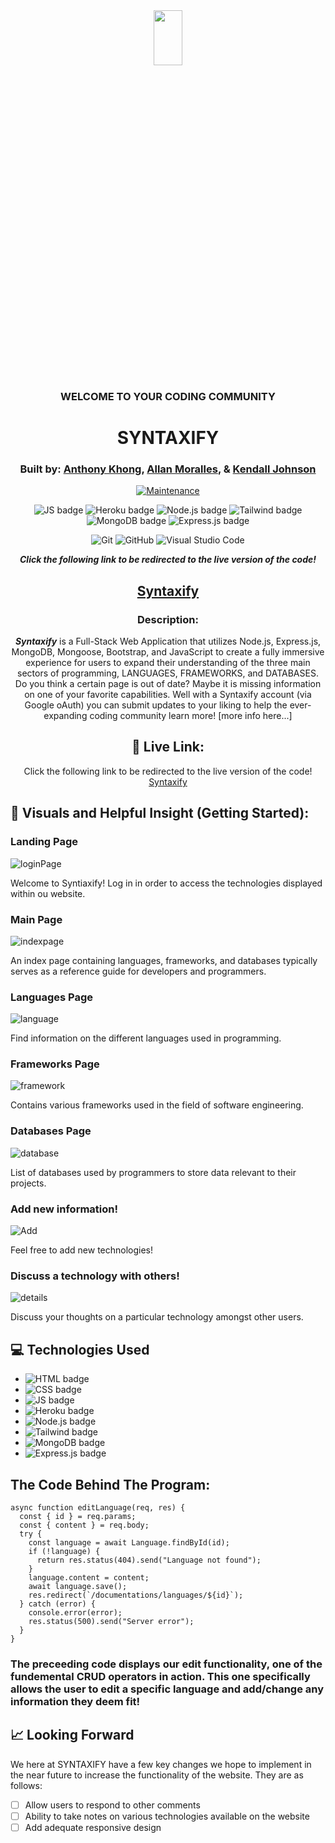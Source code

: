 <div align="center">
  
<img src="https://user-images.githubusercontent.com/116925227/227818788-9c57709a-9f96-48c1-920c-a12d04da7ae8.png" width="30%" height="15%" />

### WELCOME TO YOUR CODING COMMUNITY

# SYNTAXIFY

### Built by: **[Anthony Khong](https://www.linkedin.com/in/anthonykhong956/)**, **[Allan Moralles](https://www.linkedin.com/in/ivanallin/)**, & **[Kendall Johnson](https://www.linkedin.com/in/kendalljohnson-se/)**

[![Maintenance](https://img.shields.io/badge/Maintained%3F-yes-green.svg)](https://GitHub.com/Naereen/StrapDown.js/graphs/commit-activity)

![JS badge](https://img.shields.io/badge/JavaScript-323330?style=for-the-badge&logo=javascript&logoColor=F7DF1E)
![Heroku badge](https://img.shields.io/badge/Heroku-430098?style=for-the-badge&logo=heroku&logoColor=white)
![Node.js badge](https://img.shields.io/badge/Node.js-339933?style=for-the-badge&logo=nodedotjs&logoColor=white)
![Tailwind badge](https://img.shields.io/badge/Tailwind_CSS-38B2AC?style=for-the-badge&logo=tailwind-css&logoColor=white)
![MongoDB badge](https://img.shields.io/badge/MongoDB-4EA94B?style=for-the-badge&logo=mongodb&logoColor=white)
![Express.js badge](https://img.shields.io/badge/Express.js-000000?style=for-the-badge&logo=express&logoColor=white)

![Git](https://img.shields.io/badge/GIT-E44C30?style=for-the-badge&logo=git&logoColor=white)
![GitHub](https://img.shields.io/badge/GitHub-100000?style=for-the-badge&logo=github&logoColor=white)
![Visual Studio Code](https://img.shields.io/badge/Visual_Studio_Code-0078D4?style=for-the-badge&logo=visual%20studio%20code&logoColor=white)

  
**_Click the following link to be redirected to the live version of the code!_**

## [Syntaxify](https://www.google.com/)

### Description:

**_Syntaxify_** is a Full-Stack Web Application that utilizes Node.js, Express.js, MongoDB, Mongoose, Bootstrap, and JavaScript to create a fully immersive experience for users to expand their understanding of the three main sectors of programming, LANGUAGES, FRAMEWORKS, and DATABASES. Do you think a certain page is out of date? Maybe it is missing information on one of your favorite capabilities. Well with a Syntaxify account (via Google oAuth) you can submit updates to your liking to help the ever-expanding coding community learn more! [more info here...]

## :link: Live Link:

Click the following link to be redirected to the live version of the code! [Syntaxify](https://www.google.com/)
  
</div>

## :camera_flash: Visuals and Helpful Insight (Getting Started):

### Landing Page

![loginPage](https://user-images.githubusercontent.com/116925227/229010602-aef7bde9-ca2a-40c5-b19b-84799f12dc5d.gif)

Welcome to Syntiaxify! Log in in order to access the technologies displayed within ou website.

### Main Page

![indexpage](https://user-images.githubusercontent.com/116925227/229011921-d6f2fe16-fc03-4d44-bb13-d0c6a2994f17.gif)

An index page containing languages, frameworks, and databases typically serves as a reference guide for developers and programmers.

### Languages Page

![language](https://user-images.githubusercontent.com/116925227/229010718-5a3fcc97-d315-43fe-b6e2-35d0d773219f.png)

Find information on the different languages used in programming.

### Frameworks Page

![framework](https://user-images.githubusercontent.com/116925227/229011034-3d40610a-b086-4ae7-851c-feaed295fc67.png)

Contains various frameworks used in the field of software engineering.

### Databases Page

![database](https://user-images.githubusercontent.com/116925227/229011231-7eac022e-a055-4c30-a1ec-207afaaa610a.png)

List of databases used by programmers to store data relevant to their projects.

### Add new information!

![Add](https://user-images.githubusercontent.com/116925227/229011388-b573d322-e986-460a-9aa5-81ee1935941c.png)

Feel free to add new technologies!

### Discuss a technology with others!

![details](https://user-images.githubusercontent.com/116925227/229011409-afec63bb-bfe4-4b5d-8ca1-fd0181d7d1b3.png)

Discuss your thoughts on a particular technology amongst other users.

## :computer: Technologies Used

- ![HTML badge](https://img.shields.io/badge/HTML5-E34F26?style=for-the-badge&logo=html5&logoColor=white)
- ![CSS badge](https://img.shields.io/badge/CSS3-1572B6?style=for-the-badge&logo=css3&logoColor=white)
- ![JS badge](https://img.shields.io/badge/JavaScript-323330?style=for-the-badge&logo=javascript&logoColor=F7DF1E)
- ![Heroku badge](https://img.shields.io/badge/Heroku-430098?style=for-the-badge&logo=heroku&logoColor=white)
- ![Node.js badge](https://img.shields.io/badge/Node.js-339933?style=for-the-badge&logo=nodedotjs&logoColor=white)
- ![Tailwind badge](https://img.shields.io/badge/Tailwind_CSS-38B2AC?style=for-the-badge&logo=tailwind-css&logoColor=white)
- ![MongoDB badge](https://img.shields.io/badge/MongoDB-4EA94B?style=for-the-badge&logo=mongodb&logoColor=white)
- ![Express.js badge](https://img.shields.io/badge/Express.js-000000?style=for-the-badge&logo=express&logoColor=white)

## The Code Behind The Program:

```
async function editLanguage(req, res) {
  const { id } = req.params;
  const { content } = req.body;
  try {
    const language = await Language.findById(id);
    if (!language) {
      return res.status(404).send("Language not found");
    }
    language.content = content;
    await language.save();
    res.redirect(`/documentations/languages/${id}`);
  } catch (error) {
    console.error(error);
    res.status(500).send("Server error");
  }
}

```

### The preceeding code displays our edit functionality, one of the fundemental CRUD operators in action. This one specifically allows the user to edit a specific language and add/change any information they deem fit!

## :chart_with_upwards_trend: Looking Forward

We here at SYNTAXIFY have a few key changes we hope to implement in the near future to increase the functionality of the website. They are as follows:

- [ ] Allow users to respond to other comments
- [ ] Ability to take notes on various technologies available on the website
- [ ] Add adequate responsive design
